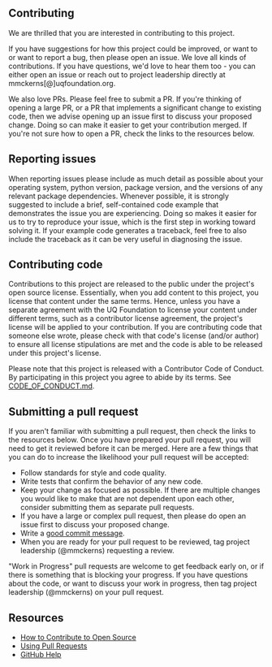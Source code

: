 ## Contributing

We are thrilled that you are interested in contributing to this project.

If you have suggestions for how this project could be improved, or want to or want to report a bug, then please open an issue. We love all kinds of contributions. If you have questions, we'd love to hear them too - you can either open an issue or reach out to project leadership directly at mmckerns[@]uqfoundation.org.

We also love PRs. Please feel free to submit a PR. If you're thinking of opening a large PR, or a PR that implements a significant change to existing code, then we advise opening up an issue first to discuss your proposed change. Doing so can make it easier to get your contribution merged. If you're not sure how to open a PR, check the links to the resources below.


## Reporting issues

When reporting issues please include as much detail as possible about your operating system, python version, package version, and the versions of any relevant package dependencies.  Whenever possible, it is strongly suggested to include a brief, self-contained code example that demonstrates the issue you are experiencing. Doing so makes it easier for us to try to reproduce your issue, which is the first step in working toward solving it. If your example code generates a traceback, feel free to also include the traceback as it can be very useful in diagnosing the issue.


## Contributing code

Contributions to this project are released to the public under the project's open source license. Essentially, when you add content to this project, you license that content under the same terms. Hence, unless you have a separate agreement with the UQ Foundation to license your content under different terms, such as a contributor license agreement, the project's license will be applied to your contribution. If you are contributing code that someone else wrote, please check with that code's license (and/or author) to ensure all license stipulations are met and the code is able to be released under this project's license.

Please note that this project is released with a Contributor Code of Conduct. By participating in this project you agree to abide by its terms. See [CODE_OF_CONDUCT.md](CODE_OF_CONDUCT.md).


## Submitting a pull request

If you aren't familiar with submitting a pull request, then check the links to the resources below. Once you have prepared your pull request, you will need to get it reviewed before it can be merged. Here are a few things that you can do to increase the likelihood your pull request will be accepted:

- Follow standards for style and code quality.
- Write tests that confirm the behavior of any new code.
- Keep your change as focused as possible. If there are multiple changes you would like to make that are not dependent upon each other, consider submitting them as separate pull requests.
- If you have a large or complex pull request, then please do open an issue first to discuss your proposed change.
- Write a [good commit message](http://tbaggery.com/2008/04/19/a-note-about-git-commit-messages.html).
- When you are ready for your pull request to be reviewed, tag project leadership (@mmckerns) requesting a review.

"Work in Progress" pull requests are welcome to get feedback early on, or if there is something that is blocking your progress. 
If you have questions about the code, or want to discuss your work in progress, then tag project leadership (@mmckerns) on your pull request.


## Resources

- [How to Contribute to Open Source](https://opensource.guide/how-to-contribute/)
- [Using Pull Requests](https://help.github.com/articles/about-pull-requests/)
- [GitHub Help](https://help.github.com)
